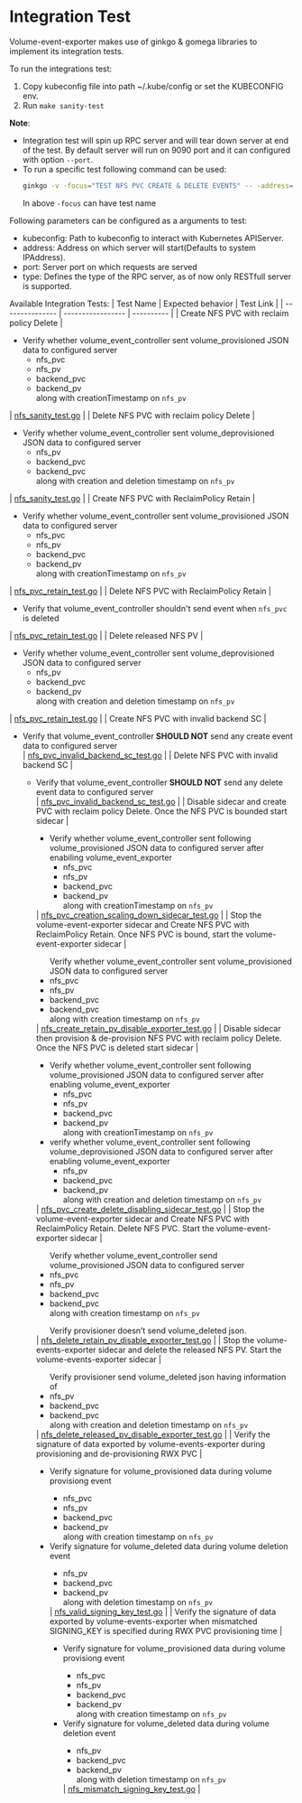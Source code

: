 # Integration Test

Volume-event-exporter makes use of ginkgo & gomega libraries to implement its integration tests.

To run the integrations test:
1. Copy kubeconfig file into path ~/.kube/config or set the KUBECONFIG env.
2. Run `make sanity-test`

**Note**:
- Integration test will spin up RPC server and will tear down server at end of the test. By default server will run on 9090 port and it can configured with option `--port`.
- To run a specific test following command can be used:
  ```sh
  ginkgo -v -focus="TEST NFS PVC CREATE & DELETE EVENTS" -- -address=172.18.0.1 -port=9091
  ```
  In above `-focus` can have test name

Following parameters can be configured as a arguments to test:
- kubeconfig: Path to kubeconfig to interact with Kubernetes APIServer.
- address: Address on which server will start(Defaults to system IPAddress).
- port: Server port on which requests are served
- type: Defines the type of the RPC server, as of now only RESTfull server is supported.


Available Integration Tests:
| Test Name       | Expected behavior | Test Link  |
| --------------- | ----------------- | ---------- |
| Create NFS PVC with reclaim policy Delete | <ul> <li> Verify whether volume_event_controller sent volume_provisioned JSON data to configured server <ul> <li> nfs_pvc </li> <li> nfs_pv </li> <li> backend_pvc </li> <li> backend_pv </li> along with creationTimestamp on `nfs_pv` </ul> </ul> </li>| [nfs_sanity_test.go](./nfs_sanity_test.go) |
| Delete NFS PVC with reclaim policy Delete | <ul> <li> Verify whether volume_event_controller sent volume_deprovisioned JSON data to configured server <ul> <li> nfs_pv </li> <li> backend_pvc </li> <li> backend_pvc </li> along with creation and deletion timestamp on `nfs_pv` </ul> </ul> </li> | [nfs_sanity_test.go](./nfs_sanity_test.go) |
| Create NFS PVC with ReclaimPolicy Retain | <ul> <li> Verify whether volume_event_controller sent volume_provisioned JSON data to configured server <ul> <li> nfs_pvc </li> <li> nfs_pv </li> <li> backend_pvc </li> <li> backend_pv </li> along with creationTimestamp on `nfs_pv` </ul> </ul> </li> | [nfs_pvc_retain_test.go](./nfs_pvc_retain_test.go) |
| Delete NFS PVC with ReclaimPolicy Retain | <ul> <li> Verify that volume_event_controller shouldn't send event when `nfs_pvc` is deleted </li> </ul> | [nfs_pvc_retain_test.go](./nfs_pvc_retain_test.go) |
| Delete released NFS PV | <ul> <li> Verify whether volume_event_controller sent volume_deprovisioned JSON data to configured server <ul> <li> nfs_pv </li> <li> backend_pvc </li> <li> backend_pv </li> along with creation and deletion timestamp on `nfs_pv` </ul> </li> </ul> | [nfs_pvc_retain_test.go](./nfs_pvc_retain_test.go) |
| Create NFS PVC with invalid backend SC | <ul> <li> Verify that volume_event_controller **SHOULD NOT** send any create event data to configured server </li> </ui>| [nfs_pvc_invalid_backend_sc_test.go](./nfs_pvc_invalid_backend_sc_test.go) |
| Delete NFS PVC with invalid backend SC | <ul> <li> Verify that volume_event_controller **SHOULD NOT** send any delete event data to configured server </li> </ui>| [nfs_pvc_invalid_backend_sc_test.go](./nfs_pvc_invalid_backend_sc_test.go) |
| Disable sidecar and create PVC with reclaim policy Delete. Once the NFS PVC is bounded start sidecar  | <ul> <li> Verify whether volume_event_controller sent following volume_provisioned JSON data to configured server after enabiling volume_event_exporter <ul> <li> nfs_pvc </li> <li> nfs_pv </li> <li> backend_pvc </li> <li> backend_pv </li> along with creationTimestamp on `nfs_pv` </ul> </ul> </li>| [nfs_pvc_creation_scaling_down_sidecar_test.go](./nfs_pvc_creation_scaling_down_sidecar_test.go) |
| Stop the volume-event-exporter sidecar and Create NFS PVC with ReclaimPolicy Retain. Once NFS PVC is bound, start the volume-event-exporter sidecar | <ul> Verify whether volume_event_controller sent volume_provisioned JSON data to configured server <li> nfs_pvc </li> <li> nfs_pv </li> <li> backend_pvc </li> <li> backend_pvc </li> along with creation timestamp on `nfs_pv` </ul> | [nfs_create_retain_pv_disable_exporter_test.go](./nfs_create_retain_pv_disable_exporter_test.go) |
| Disable sidecar then provision & de-provision NFS PVC with reclaim policy Delete. Once the NFS PVC is deleted start sidecar  | <ul> <li> Verify whether volume_event_controller sent following volume_provisioned JSON data to configured server after enabling volume_event_exporter <ul> <li> nfs_pvc </li> <li> nfs_pv </li> <li> backend_pvc </li> <li> backend_pv </li> along with creationTimestamp on `nfs_pv` </ul> </li> <li> verify whether volume_event_controller sent following volume_deprovisioned JSON data to configured server after enabling volume_event_exporter <ul> <li> nfs_pv </li> <li> backend_pvc </li> <li> backend_pv </li> along with creation and deletion timestamp on `nfs_pv` </ul> </li> </ul> | [nfs_pvc_create_delete_disabling_sidecar_test.go](./nfs_pvc_create_delete_disabling_sidecar_test.go) |
| Stop the volume-event-exporter sidecar and Create NFS PVC with ReclaimPolicy Retain. Delete NFS PVC. Start the volume-event-exporter sidecar | <ul> Verify whether volume_event_controller send volume_provisioned JSON data to configured server <li> nfs_pvc </li> <li> nfs_pv </li> <li> backend_pvc </li> <li> backend_pvc </li> along with creation timestamp on `nfs_pv` </ul> <ul>Verify provisioner doesn’t send volume_deleted json.</ul> | [nfs_delete_retain_pv_disable_exporter_test.go](./nfs_delete_retain_pv_disable_exporter_test.go) |
| Stop the volume-events-exporter sidecar and delete the released NFS PV. Start the volume-events-exporter sidecar | <ul> Verify provisioner send volume_deleted json having information of <li> nfs_pv </li> <li> backend_pvc </li> <li> backend_pvc </li> along with creation and deletion timestamp on `nfs_pv` </ul> | [nfs_delete_released_pv_disable_exporter_test.go](./nfs_delete_released_pv_disable_exporter_test.go) |
| Verify the signature of data exported by volume-events-exporter during provisioning and de-provisioning RWX PVC | <ul> <li> Verify signature for volume_provisioned data during volume provisiong event </li> <ul> <li> nfs_pvc </li> <li> nfs_pv </li> <li> backend_pvc </li> <li> backend_pv </li> along with creation timestamp on `nfs_pv` </ul> <li> Verify signature for volume_deleted data during volume deletion event </li> <ul> <li> nfs_pv </li> <li> backend_pvc </li> <li> backend_pv </li> along with deletion timestamp on `nfs_pv` </ul> | [nfs_valid_signing_key_test.go](./nfs_valid_signing_key_test.go) |
| Verify the signature of data exported by volume-events-exporter when mismatched SIGNING_KEY is specified during RWX PVC provisioning time | <ul> <li> Verify signature for volume_provisioned data during volume provisiong event </li> <ul> <li> nfs_pvc </li> <li> nfs_pv </li> <li> backend_pvc </li> <li> backend_pv </li> along with creation timestamp on `nfs_pv` </ul> <li> Verify signature for volume_deleted data during volume deletion event </li> <ul> <li> nfs_pv </li> <li> backend_pvc </li> <li> backend_pv </li> along with deletion timestamp on `nfs_pv` </ul> | [nfs_mismatch_signing_key_test.go](./nfs_mismatch_signing_key_test.go) |
